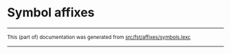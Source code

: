 
# Symbol affixes

* * *

<small>This (part of) documentation was generated from [src/fst/affixes/symbols.lexc](https://github.com/giellalt/lang-sjt/blob/main/src/fst/affixes/symbols.lexc)</small>

---

